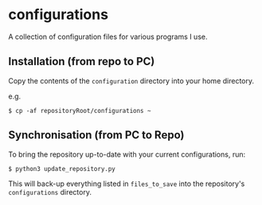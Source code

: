 # configurations

A collection of configuration files for various programs I use.

## Installation (from repo to PC)

Copy the contents of the `configuration` directory into your home directory.

e.g.
```
$ cp -af repositoryRoot/configurations ~
```

## Synchronisation (from PC to Repo)

To bring the repository up-to-date with your current configurations, run:

```bash
$ python3 update_repository.py
```

This will back-up everything listed in `files_to_save` into the repository's `configurations` directory.